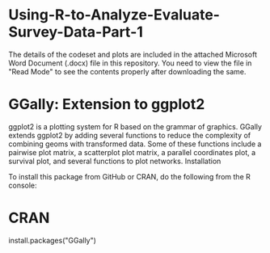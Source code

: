 # Using-R-to-Analyze-Evaluate-Survey-Data-Part-1

The details of the codeset and plots are included in the attached Microsoft Word Document (.docx) file in this repository. 
You need to view the file in "Read Mode" to see the contents properly after downloading the same.

GGally: Extension to ggplot2
============================

ggplot2 is a plotting system for R based on the grammar of graphics. GGally extends ggplot2 by adding several functions to reduce the complexity of combining geoms with transformed data. Some of these functions include a pairwise plot matrix, a scatterplot plot matrix, a parallel coordinates plot, a survival plot, and several functions to plot networks.
Installation

To install this package from GitHub or CRAN, do the following from the R console:

# CRAN
install.packages("GGally")
